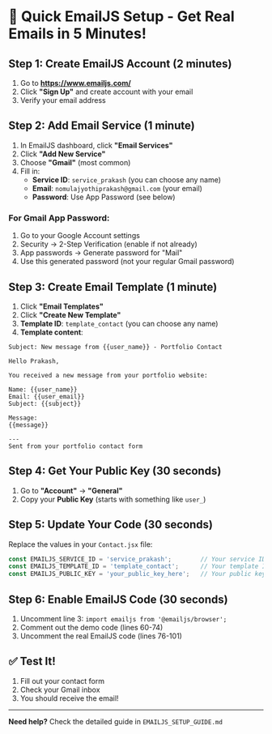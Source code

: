 # 🚀 Quick EmailJS Setup - Get Real Emails in 5 Minutes!

## Step 1: Create EmailJS Account (2 minutes)
1. Go to **https://www.emailjs.com/**
2. Click **"Sign Up"** and create account with your email
3. Verify your email address

## Step 2: Add Email Service (1 minute)
1. In EmailJS dashboard, click **"Email Services"**
2. Click **"Add New Service"**
3. Choose **"Gmail"** (most common)
4. Fill in:
   - **Service ID**: `service_prakash` (you can choose any name)
   - **Email**: `nomulajyothiprakash@gmail.com` (your email)
   - **Password**: Use App Password (see below)

### For Gmail App Password:
1. Go to your Google Account settings
2. Security → 2-Step Verification (enable if not already)
3. App passwords → Generate password for "Mail"
4. Use this generated password (not your regular Gmail password)

## Step 3: Create Email Template (1 minute)
1. Click **"Email Templates"**
2. Click **"Create New Template"**
3. **Template ID**: `template_contact` (you can choose any name)
4. **Template content**:

```
Subject: New message from {{user_name}} - Portfolio Contact

Hello Prakash,

You received a new message from your portfolio website:

Name: {{user_name}}
Email: {{user_email}}
Subject: {{subject}}

Message:
{{message}}

---
Sent from your portfolio contact form
```

## Step 4: Get Your Public Key (30 seconds)
1. Go to **"Account"** → **"General"**
2. Copy your **Public Key** (starts with something like `user_`)

## Step 5: Update Your Code (30 seconds)
Replace the values in your `Contact.jsx` file:

```javascript
const EMAILJS_SERVICE_ID = 'service_prakash';        // Your service ID
const EMAILJS_TEMPLATE_ID = 'template_contact';      // Your template ID  
const EMAILJS_PUBLIC_KEY = 'your_public_key_here';   // Your public key
```

## Step 6: Enable EmailJS Code (30 seconds)
1. Uncomment line 3: `import emailjs from '@emailjs/browser';`
2. Comment out the demo code (lines 60-74)
3. Uncomment the real EmailJS code (lines 76-101)

## ✅ Test It!
1. Fill out your contact form
2. Check your Gmail inbox
3. You should receive the email!

---

**Need help?** Check the detailed guide in `EMAILJS_SETUP_GUIDE.md`